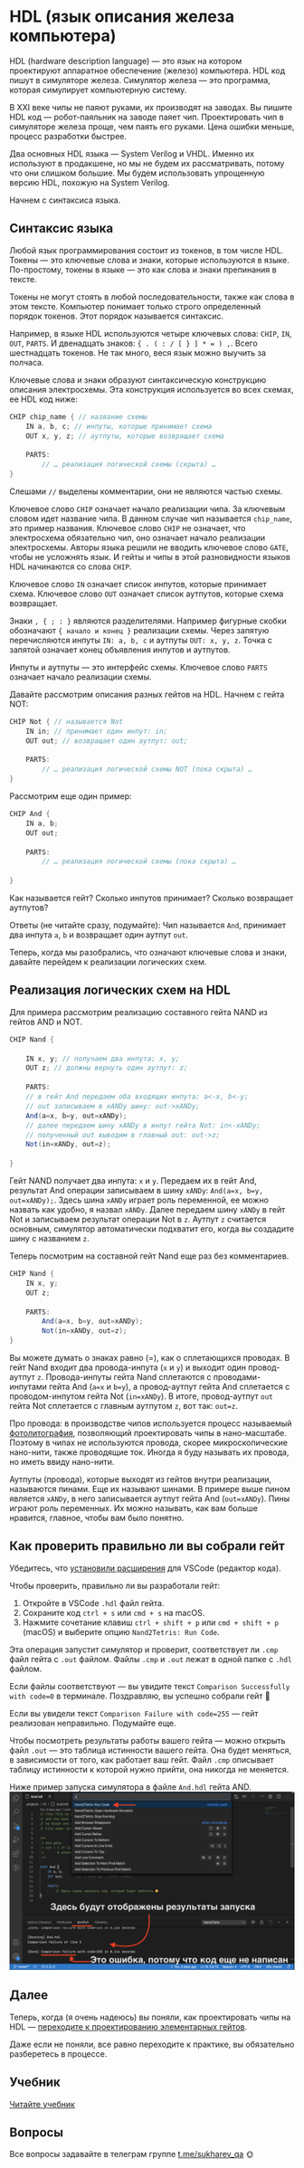 # HDL (язык описания железа компьютера)

HDL (hardware description language) — это язык на котором проектируют аппаратное обеспечение (железо) компьютера. HDL код пишут в симуляторе железа. Симулятор железа — это программа, которая симулирует компьютерную систему.

В XXI веке чипы не паяют руками, их производят на заводах. Вы пишите HDL код — робот-паяльник на заводе паяет чип. Проектировать чип в симуляторе железа проще, чем паять его руками. Цена ошибки меньше, процесс разработки быстрее.

Два основных HDL языка — System Verilog и VHDL. Именно их используют в продакшене, но мы не будем их рассматривать, потому что они слишком большие. Мы будем использовать упрощенную версию HDL, похожую на System Verilog.

Начнем с синтаксиса языка.

## Синтаксис языка

Любой язык программирования состоит из токенов, в том числе HDL. Токены — это ключевые слова и знаки, которые используются в языке. По-простому, токены в языке — это как слова и знаки препинания в тексте.

Токены не могут стоять в любой последовательности, также как слова в этом тексте. Компьютер понимает только строго определенный порядок токенов. Этот порядок называется синтаксис.

Например, в языке HDL используются четыре ключевых слова: `CHIP`, `IN`, `OUT`, `PARTS`. И двенадцать знаков: `{ . ( : / [ } ] * = ) ,`. Всего шестнадцать токенов. Не так много, веся язык можно выучить за полчаса.

Ключевые слова и знаки образуют синтаксическую конструкцию описания электросхемы. Эта конструкция используется во всех схемах, ее HDL код ниже:

```java
CHIP chip_name { // название схемы
    IN a, b, c; // инпуты, которые принимает схема
    OUT x, y, z; // аутпуты, которые возвращает схема

    PARTS:
        // … реализация логической схемы (скрыта) …
}
```

Слешами `//` выделены комментарии, они не являются частью схемы.

Ключевое слово `CHIP` означает начало реализации чипа. За ключевым словом идет название чипа. В данном случае чип называется `chip_name`, это пример названия. Ключевое слово `CHIP` не означает, что электросхема обязательно чип, оно означает начало реализации электросхемы. Авторы языка решили не вводить ключевое слово `GATE`, чтобы не усложнять язык. И гейты и чипы в этой разновидности языков HDL начинаются со слова `CHIP`.

Ключевое слово `IN` означает список инпутов, которые принимает схема. Ключевое слово `OUT` означает список аутпутов, которые схема возвращает.

Знаки `, { ; : }` являются разделителями. Например фигурные скобки обозначают `{ начало и конец }` реализации схемы. Через запятую перечисляются инпуты `IN: a, b, c` и аутпуты `OUT: x, y, z`. Точка с запятой означает конец объявления инпутов и аутпутов.

Инпуты и аутпуты — это интерфейс схемы. Ключевое слово `PARTS` означает начало реализации схемы.

Давайте рассмотрим описания разных гейтов на HDL. Начнем с гейта NOT:

```java
CHIP Not { // называется Not
    IN in; // принимает один инпут: in;
    OUT out; // возвращает один аутпут: out;

    PARTS:
        // … реализация логической схемы NOT (пока скрыта) …
}
```

Рассмотрим еще один пример:

```java
CHIP And {
    IN a, b;
    OUT out;

    PARTS:
        // … реализация логической схемы (пока скрыта) …

}
```

Как называется гейт? Сколько инпутов принимает? Сколько возвращает аутпутов?

Ответы (не читайте сразу, подумайте): Чип называется `And`, принимает два инпута `a`, `b` и возвращает один аутпут `out`.

Теперь, когда мы разобрались, что означают ключевые слова и знаки, давайте перейдем к реализации логических схем.

## Реализация логических схем на HDL

Для примера рассмотрим реализацию составного гейта NAND из гейтов AND и NOT.

```java
CHIP Nand {

    IN x, y; // получаем два инпута: x, y;
    OUT z; // должны вернуть один аутпут: z;

    PARTS:
    // в гейт And передаем оба входящих инпута: a<-x, b<-y;
    // out записываем в xANDy шину: out->xANDy;
    And(a=x, b=y, out=xANDy);
    // далее передаем шину xANDy в инпут гейта Not: in<-xANDy;
    // полученный out выводим в главный out: out->z;
    Not(in=xANDy, out=z);

}
```

Гейт NAND получает два инпута: `x` и `y`. Передаем их в гейт And, результат And операции записываем в шину `xANDy`: `And(a=x, b=y, out=xANDy);`. Здесь шина `xANDy` играет роль переменной, ее можно назвать как удобно, я назвал `xANDy`. Далее передаем шину `xANDy` в гейт Not и записываем результат операции Not в `z`. Аутпут `z` считается основным, симулятор автоматически подхватит его, когда вы создадите шину с названием `z`.

Теперь посмотрим на составной гейт Nand еще раз без комментариев.

```java
CHIP Nand {
    IN x, y;
    OUT z;

    PARTS:
        And(a=x, b=y, out=xANDy);
        Not(in=xANDy, out=z);
}
```

Вы можете думать о знаках равно (=), как о сплетающихся проводах. В гейт Nand входит два провода-инпута (`x` и `y`) и выходит один провод-аутпут `z`. Провода-инпуты гейта Nand сплетаются с проводами-инпутами гейта And (`a=x` и `b=y`), а провод-аутпут гейта And сплетается с проводом-инпутом гейта Not (`in=xANDy`). В итоге, провод-аутпут `out` гейта Not сплетается с главным аутпутом `z`, вот так: `out=z`.

Про провода: в производстве чипов используется процесс называемый [фотолитография](https://ru.wikipedia.org/wiki/Фотолитография), позволяющий проектировать чипы в нано-масштабе. Поэтому в чипах не используются провода, скорее микроскопические нано-нити, также проводящие ток. Иногда я буду называть их провода, но иметь ввиду нано-нити.

Аутпуты (провода), которые выходят из гейтов внутри реализации, называются пинами. Еще их называют шинами. В примере выше пином является `xANDy`, в него записывается аутпут гейта And (`out=xANDy`). Пины играют роль переменных. Их можно называть, как вам больше нравится, главное, чтобы вам было понятно.

## Как проверить правильно ли вы собрали гейт

Убедитесь, что [установили расширения](https://github.com/di-sukharev/computer/tree/master/README.md) для VSCode (редактор кода).

Чтобы проверить, правильно ли вы разработали гейт:

1. Откройте в VSCode `.hdl` файл гейта.
2. Сохраните код `ctrl + s` или `cmd + s` на macOS.
3. Нажмите сочетание клавиш `ctrl + shift + p` или `cmd + shift + p` (macOS) и выберите опцию `Nand2Tetris: Run Code`.

Эта операция запустит симулятор и проверит, соответствует ли `.cmp` файл гейта с `.out` файлом. Файлы `.cmp` и `.out` лежат в одной папке с `.hdl` файлом.

Если файлы соответствуют — вы увидите текст `Comparison Successfully with code=0` в терминале. Поздравляю, вы успешно собрали гейт 🎉

Если вы увидели текст `Comparison Failure with code=255` — гейт реализован неправильно. Подумайте еще.

Чтобы посмотреть результаты работы вашего гейта — можно открыть файл `.out` — это таблица истинности вашего гейта. Она будет меняться, в зависимости от того, как работает ваш гейт. Файл `.cmp` описывает таблицу истинности к которой нужно прийти, она никогда не меняется.

Ниже пример запуска симулятора в файле `And.hdl` гейта AND.
![Инструкция — как запустить код через расширение (кликните на ссылку с зажатым ctrl или cmd для macOS)](/img/how2run-code.png)

## Далее

Теперь, когда (я очень надеюсь) вы поняли, как проектировать чипы на HDL — [переходите к проектированию элементарных гейтов](https://github.com/di-sukharev/computer/tree/master/projects/01-gates/elementary/).

Даже если не поняли, все равно переходите к практике, вы обязательно разберетесь в процессе.

## Учебник

[Читайте учебник](https://www.sukharev.io/textbook)

## Вопросы

Все вопросы задавайте в телеграм группе [t.me/sukharev_qa](https://www.t.me/sukharev_qa) 🌞
